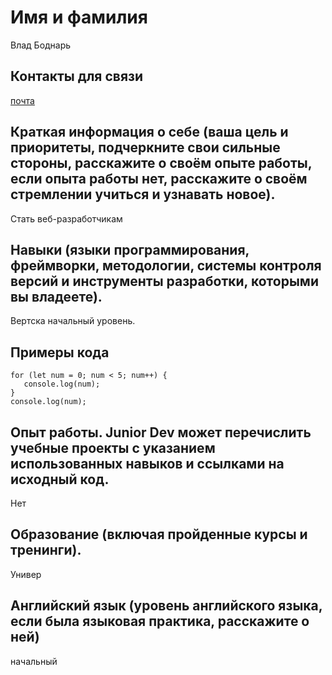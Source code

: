 # Имя и фамилия 

Влад Боднарь

## Контакты для связи 

[почта](lisnik185@gmail.com)

## Краткая информация о себе (ваша цель и приоритеты, подчеркните свои сильные стороны, расскажите о своём опыте работы, если опыта работы нет, расскажите о своём стремлении учиться и узнавать новое).

Cтать веб-разработчикам 

## Навыки (языки программирования, фреймворки, методологии, системы контроля версий и инструменты разработки, которыми вы владеете).

Вертска начальный уровень.
## Примеры кода
```
for (let num = 0; num < 5; num++) {
   console.log(num);
}
console.log(num);
```
## Опыт работы. Junior Dev может перечислить учебные проекты с указанием использованных навыков и ссылками на исходный код.

Нет
## Образование (включая пройденные курсы и тренинги).

Универ 
## Английский язык (уровень английского языка, если была языковая практика, расскажите о ней)

начальный